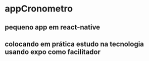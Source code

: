 # appCronometro
## pequeno app em react-native
## colocando em prática estudo na tecnologia usando expo como facilitador

